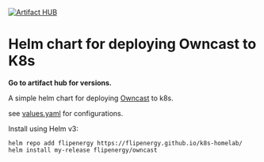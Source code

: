 [![Artifact HUB](https://img.shields.io/endpoint?url=https://artifacthub.io/badge/repository/flipenergy)](https://artifacthub.io/packages/search?repo=flipenergy)
# Helm chart for deploying Owncast to K8s
**Go to artifact hub for versions.**

A simple helm chart for deploying [Owncast](https://owncast.online/) to k8s.

see [values.yaml](values.yaml) for configurations.

Install using Helm v3:

```
helm repo add flipenergy https://flipenergy.github.io/k8s-homelab/
helm install my-release flipenergy/owncast
```
